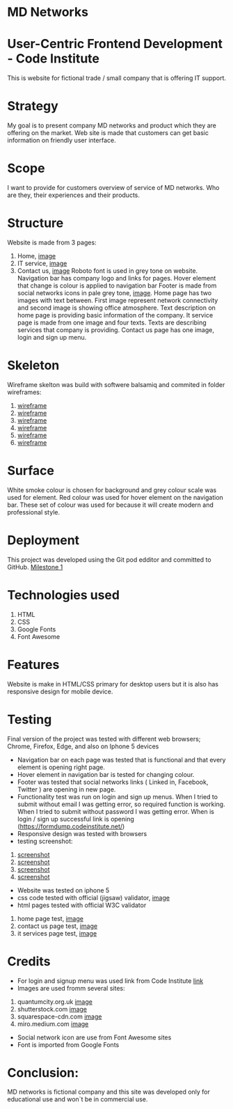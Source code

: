 # MD Networks
# User-Centric Frontend Development - Code Institute

This is website  for fictional trade / small company that is offering IT support.

# Strategy

My goal is to present company MD networks and product which they are offering on the market. 
Web site is made that customers can get basic information on friendly user interface.

# Scope

I want to provide for customers overview of service of MD networks. Who are they, their experiences and their products. 

# Structure

Website is made from 3 pages: 
1. Home, [image](https://github.com/mariodragun/Milestone-project-1/blob/master/screenshot/home_page.PNG)
2. IT service, [image](https://github.com/mariodragun/Milestone-project-1/blob/master/screenshot/it_service_page.PNG)
3. Contact us, [image](https://github.com/mariodragun/Milestone-project-1/blob/master/screenshot/contact_us_page.PNG)
Roboto font is used in grey tone on website. 
Navigation bar has company logo and links for pages. Hover element that change is colour is applied to navigation bar 
Footer is made from social networks icons in pale grey tone, [image](https://github.com/mariodragun/Milestone-project-1/blob/master/screenshot/footer.PNG).
Home page has two images with text between. First image represent network connectivity and second image is showing office atmosphere.
Text description on home page is providing basic information of the company.
It service page is made from one image and four texts. Texts are describing services that company is providing.
Contact us page has one image, login and sign up menu.

# Skeleton
Wireframe skelton was build with softwere balsamiq and commited in folder wireframes:
1. [wireframe](https://github.com/mariodragun/Milestone-project-1/blob/master/wireframes/wireframe_contact%20_us_page.PNG)
2. [wireframe](https://github.com/mariodragun/Milestone-project-1/blob/master/wireframes/wireframe_contact_us_page_iphone5.PNG)
3. [wireframe](https://github.com/mariodragun/Milestone-project-1/blob/master/wireframes/wireframe_home_page.PNG)
4. [wireframe](https://github.com/mariodragun/Milestone-project-1/blob/master/wireframes/wireframe_home_page_iphone5.PNG)
5. [wireframe](https://github.com/mariodragun/Milestone-project-1/blob/master/wireframes/wireframe_it%20_service_page.PNG)
6. [wireframe](https://github.com/mariodragun/Milestone-project-1/blob/master/wireframes/wireframe_it_service_page_iphone5.PNG)


# Surface

White smoke colour is chosen for background and grey colour scale was used for element. Red colour was used for hover element on the navigation bar. These set of colour was used for because it will create modern and professional style.

# Deployment
This project was developed using the Git pod edditor and  committed  to  GitHub.
[Milestone 1](https://mariodragun.github.io/Milestone-project-1/index.html)

# Technologies used
1. HTML
2. CSS
3. Google Fonts
4. Font Awesome

# Features
Website is make in HTML/CSS primary for desktop users but it is also has responsive design for mobile device.

# Testing
Final version of the project was tested with different web browsers; Chrome, Firefox, Edge, and also on Iphone 5 devices

* Navigation bar on each page was tested that is functional and that  every element is opening right page. 
* Hover element in navigation bar is tested  for changing colour.
* Footer was tested that social networks links ( Linked in, Facebook, Twitter ) are opening in new page.
* Functionality test was run on login and sign up menus. 
  When I tried to submit without email I was getting error, so required function is working.
  When I tried to submit without password I was getting error. 
  When is login / sign up successful link is opening (https://formdump.codeinstitute.net/)
* Responsive design was tested with browsers
* testing screenshot: 
1. [screenshot](https://github.com/mariodragun/Milestone-project-1/blob/master/screenshot/capture_four.PNG)
2. [screenshot](https://github.com/mariodragun/Milestone-project-1/blob/master/screenshot/capture_one.PNG)
3. [screenshot](https://github.com/mariodragun/Milestone-project-1/blob/master/screenshot/capture_one.PNG)
4. [screenshot](https://github.com/mariodragun/Milestone-project-1/blob/master/screenshot/capture_two.PNG)
* Website was tested on iphone 5
* css code tested with official (jigsaw) validator, [image](https://github.com/mariodragun/Milestone-project-1/blob/master/test_images/style_sheet_validator.PNG)
* html pages tested with official W3C validator
1. home page test, [image](https://github.com/mariodragun/Milestone-project-1/blob/master/test_images/home_page_html_validator.PNG)
2. contact us page test, [image](https://github.com/mariodragun/Milestone-project-1/blob/master/test_images/contact_us_page_validator.PNG)
3. it services page test, [image](https://github.com/mariodragun/Milestone-project-1/blob/master/test_images/it_service_page_validator.PNG)

# Credits

* For login and signup menu was used link from Code Institute [link](https://formdump.codeinstitute.net)
* Images are used fromm several sites:
 1. quantumcity.org.uk [image](https://quantumcity.org.uk/sites/default/files/styles/shallow_banner/public/2020-06/AdobeStock_216474184%20widescreen.jpeg?itok=QT_Vg3Tw)
 2. shutterstock.com  [image](https://www.shutterstock.com/blog/wp-content/uploads/sites/5/2019/09/4-3.jpg)
 3. squarespace-cdn.com  [image](https://images.squarespace-cdn.com/content/v1/55b5f693e4b0cb0617cd9116/1560161711248-FC7KZ7MGK50XMXLH4M0V/ke17ZwdGBToddI8pDm48kAFYWY_jiErDheOqQKhhc2YUqsxRUqqbr1mOJYKfIPR7LoDQ9mXPOjoJoqy81S2I8N_N4V1vUb5AoIIIbLZhVYxCRW4BPu10St3TBAUQYVKcB90HAmO84KJWwqdYj9fcqLG7fPSla0L0vIFpfO5SaBs0T3AKBj9ky-GVlI7BONjj/bytek.it-solutions-solar-winds.png)
 4. miro.medium.com  [image](https://miro.medium.com/max/1100/1*DvF7zgVXy7C369K4ALqE1w.jpeg)

 * Social network icon are use from Font Awesome sites
 * Font is imported from Google Fonts

# Conclusion:
MD networks is fictional company and this site was developed only for educational use and won`t be in commercial use.

